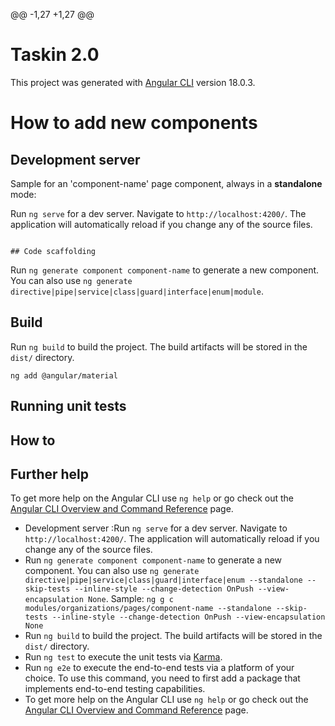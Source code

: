 @@ -1,27 +1,27 @@

# Taskin 2.0

This project was generated with [Angular CLI](https://github.com/angular/angular-cli) version 18.0.3.

# How to add new components

## Development server

Sample for an 'component-name' page component, always in a **standalone** mode:

Run `ng serve` for a dev server. Navigate to `http://localhost:4200/`. The application will automatically reload if you change any of the source files.

```

## Code scaffolding
```

Run `ng generate component component-name` to generate a new component. You can also use `ng generate directive|pipe|service|class|guard|interface|enum|module`.

## Build

Run `ng build` to build the project. The build artifacts will be stored in the `dist/` directory.

```
ng add @angular/material
```

## Running unit tests

## How to

## Further help

To get more help on the Angular CLI use `ng help` or go check out the [Angular CLI Overview and Command Reference](https://angular.dev/tools/cli) page.

- Development server :Run `ng serve` for a dev server. Navigate to `http://localhost:4200/`. The application will automatically reload if you change any of the source files.
- Run `ng generate component component-name` to generate a new component. You can also use `ng generate directive|pipe|service|class|guard|interface|enum --standalone --skip-tests --inline-style --change-detection OnPush --view-encapsulation None`. Sample: `ng g c modules/organizations/pages/component-name --standalone --skip-tests --inline-style --change-detection OnPush --view-encapsulation None`
- Run `ng build` to build the project. The build artifacts will be stored in the `dist/` directory.
- Run `ng test` to execute the unit tests via [Karma](https://karma-runner.github.io).
- Run `ng e2e` to execute the end-to-end tests via a platform of your choice. To use this command, you need to first add a package that implements end-to-end testing capabilities.
- To get more help on the Angular CLI use `ng help` or go check out the [Angular CLI Overview and Command Reference](https://angular.dev/tools/cli) page.
